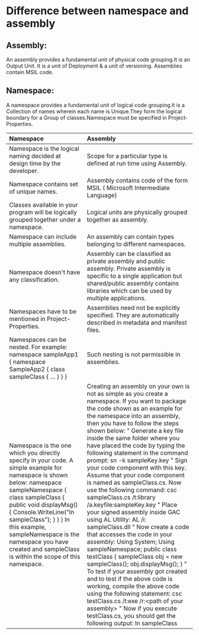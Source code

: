 # Difference between namespace and assembly

## **Assembly:**

An assembly provides a fundamental unit of physical code grouping.It is an Output Unit. It is a unit of Deployment & a unit of versioning. Assemblies contain MSIL code.

## **Namespace:**

A namespace provides a fundamental unit of logical code grouping.It is a Collection of names wherein each name is Unique.They form the logical boundary for a Group of classes.Namespace must be specified in Project-Properties.

| **Namespace** | **Assembly** |
| :--- | :--- |
| Namespace is the logical naming decided at design time by the developer. | Scope for a particular type is defined at run time using         Assembly. |
| Namespace contains set of unique names. | Assembly contains code of the form MSIL \( Microsoft Intermediate Language\) |
| Classes available in your program will be logically grouped   together under a namespace. | Logical units are physically grouped together as assembly. |
| Namespace can include multiple assemblies. | An assembly can contain types belonging to different namespaces. |
| Namespace doesn't have any classification. | Assembly can be classified as private assembly and public assembly. Private assembly is specific to a single application but shared/public assembly contains libraries which can be used by multiple applications. |
| Namespaces have to be mentioned in Project-Properties. | Assemblies need not be explicitly specified. They are automatically described in metadata and manifest files. |
| Namespaces can be nested. For example: namespace sampleApp1 { namespace SampleApp2 { class sampleClass { … } } } | Such nesting is not permissible in assemblies. |
| Namespace is the one which you directly specify in your code. A simple example for namespace is shown below: namespace sampleNamespace { class sampleClass { public void displayMsg\(\) { Console.WriteLine\("In sampleClass"\); } } } In this example, sampleNamespace is the namespace you have created and sampleClass is within the scope of this namespace. | Creating an assembly on your own is not as simple as you create a namespace. If you want to package the code shown as an example for the namespace into an assembly, then you have to follow the steps shown below: " Generate a key file inside the same folder where you have placed the code by typing the following statement in the command prompt: sn -k sampleKey.key " Sign your code component with this key. Assume that your code component is named as sampleClass.cs. Now use the following command: csc sampleClass.cs /t:library /a.keyfile:sampleKey.key " Place your signed assembly inside GAC using AL Utility: AL /i: sampleClass.dll " Now create a code that accesses the code in your assembly: Using System; Using sampleNamespace; public class testClass { sampleClass obj = new sampleClass\(\); obj.displayMsg\(\); } " To test if your assembly got created and to test if the above code is working, compile the above code using the following statement: csc testClass.cs /t:exe /r:&lt;path of your assembly&gt; " Now if you execute testClass.cs, you should get the following output: In sampleClass |

